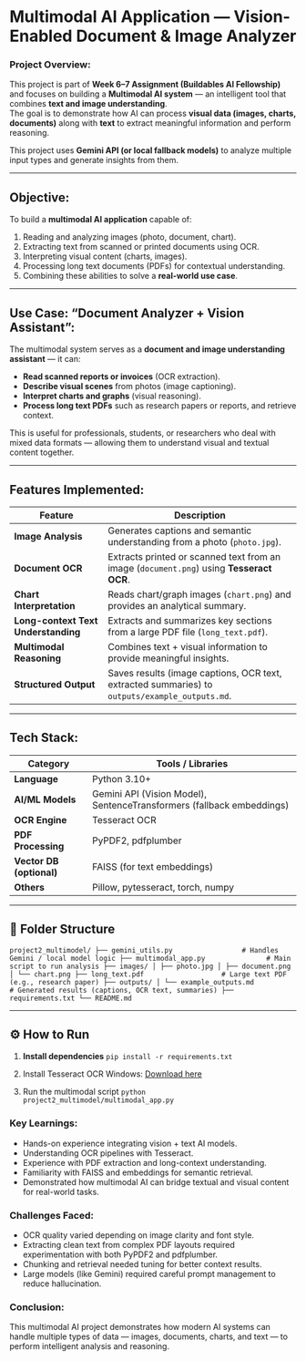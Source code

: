 # Multimodal AI Application — Vision-Enabled Document & Image Analyzer

### Project Overview:
This project is part of **Week 6–7 Assignment (Buildables AI Fellowship)** and focuses on building a **Multimodal AI system** — an intelligent tool that combines **text and image understanding**.  
The goal is to demonstrate how AI can process **visual data (images, charts, documents)** along with **text** to extract meaningful information and perform reasoning.

This project uses **Gemini API (or local fallback models)** to analyze multiple input types and generate insights from them.

---

## Objective:
To build a **multimodal AI application** capable of:
1. Reading and analyzing images (photo, document, chart).
2. Extracting text from scanned or printed documents using OCR.
3. Interpreting visual content (charts, images).
4. Processing long text documents (PDFs) for contextual understanding.
5. Combining these abilities to solve a **real-world use case**.

---

## Use Case: “Document Analyzer + Vision Assistant”:
The multimodal system serves as a **document and image understanding assistant** — it can:
- **Read scanned reports or invoices** (OCR extraction).  
- **Describe visual scenes** from photos (image captioning).  
- **Interpret charts and graphs** (visual reasoning).  
- **Process long text PDFs** such as research papers or reports, and retrieve context.  

This is useful for professionals, students, or researchers who deal with mixed data formats — allowing them to understand visual and textual content together.

---

## Features Implemented:
| Feature | Description |
|----------|--------------|
| **Image Analysis** | Generates captions and semantic understanding from a photo (`photo.jpg`). |
| **Document OCR** | Extracts printed or scanned text from an image (`document.png`) using **Tesseract OCR**. |
| **Chart Interpretation** | Reads chart/graph images (`chart.png`) and provides an analytical summary. |
| **Long-context Text Understanding** | Extracts and summarizes key sections from a large PDF file (`long_text.pdf`). |
| **Multimodal Reasoning** | Combines text + visual information to provide meaningful insights. |
| **Structured Output** | Saves results (image captions, OCR text, extracted summaries) to `outputs/example_outputs.md`. |

---

##  Tech Stack:
| Category | Tools / Libraries |
|-----------|------------------|
| **Language** | Python 3.10+ |
| **AI/ML Models** | Gemini API (Vision Model), SentenceTransformers (fallback embeddings) |
| **OCR Engine** | Tesseract OCR |
| **PDF Processing** | PyPDF2, pdfplumber |
| **Vector DB (optional)** | FAISS (for text embeddings) |
| **Others** | Pillow, pytesseract, torch, numpy |

---

## 📂 Folder Structure
``
project2_multimodel/
├── gemini_utils.py                 # Handles Gemini / local model logic
├── multimodal_app.py               # Main script to run analysis
├── images/
│ ├── photo.jpg
│ ├── document.png
│ └── chart.png
├── long_text.pdf                   # Large text PDF (e.g., research paper)
├── outputs/
│ └── example_outputs.md            # Generated results (captions, OCR text, summaries)
├── requirements.txt
└── README.md
``

---

## ⚙️ How to Run
1. **Install dependencies**
``
   pip install -r requirements.txt
   ``
2. Install Tesseract OCR
Windows: [Download here](https://github.com/UB-Mannheim/tesseract/wiki)

3. Run the multimodal script
``
python project2_multimodel/multimodal_app.py
``

### Key Learnings:

- Hands-on experience integrating vision + text AI models.
- Understanding OCR pipelines with Tesseract.
- Experience with PDF extraction and long-context understanding.
- Familiarity with FAISS and embeddings for semantic retrieval.
- Demonstrated how multimodal AI can bridge textual and visual content for real-world tasks.

### Challenges Faced:

- OCR quality varied depending on image clarity and font style.
- Extracting clean text from complex PDF layouts required experimentation with both PyPDF2 and pdfplumber.
- Chunking and retrieval needed tuning for better context results.
- Large models (like Gemini) required careful prompt management to reduce hallucination.

### Conclusion:

This multimodal AI project demonstrates how modern AI systems can handle multiple types of data — images, documents, charts, and text — to perform intelligent analysis and reasoning.